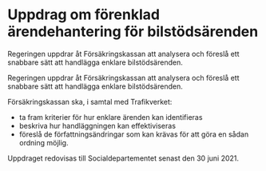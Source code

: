 # Uppdrag om förenklad ärendehantering för bilstödsärenden

Regeringen uppdrar åt Försäkringskassan att analysera och föreslå ett snabbare sätt att handlägga enklare bilstödsärenden.

Regeringen uppdrar åt Försäkringskassan att analysera och föreslå ett snabbare sätt att handlägga enklare bilstödsärenden.

Försäkringskassan ska, i samtal med Trafikverket:

* ta fram kriterier för hur enklare ärenden kan identifieras
* beskriva hur handläggningen kan effektiviseras
* föreslå de författningsändringar som kan krävas för att göra en sådan ordning möjlig.

Uppdraget redovisas till Socialdepartementet senast den 30 juni 2021.
